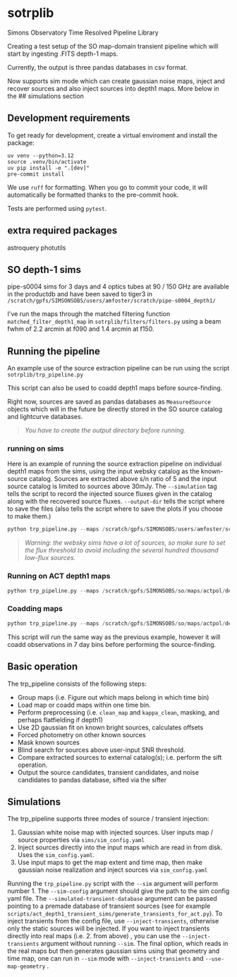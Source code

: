 # sotrplib
Simons Observatory Time Resolved Pipeline Library

Creating a test setup of the SO map-domain transient pipeline which will start by ingesting .FITS depth-1 maps.

Currently, the output is three pandas databases in csv format.

Now supports sim mode which can create gaussian noise maps, inject and recover sources and also inject sources into depth1 maps.
More below  in the ## simulations section

## Development requirements

To get ready for development, create a virtual enviroment and install the package:
```
uv venv --python=3.12
source .venv/bin/activate
uv pip install -e ".[dev]"
pre-commit install
```
We use `ruff` for formatting. When you go to commit your code, it will automatically be 
formatted thanks to the pre-commit hook.

Tests are performed using `pytest`.

## extra required packages

astroquery
photutils

## SO depth-1 sims 
pipe-s0004 sims for 3 days and 4 optics tubes at 90 / 150 GHz are available in the productdb and have been saved to tiger3 in 
`/scratch/gpfs/SIMSONSOBS/users/amfoster/scratch/pipe-s0004_depth1/`

I've run the maps through the matched filtering function `matched_filter_depth1_map` in `sotrplib/filters/filters.py` using a beam fwhm of 2.2 arcmin at f090 and 1.4 arcmin at f150.

## Running the pipeline
An example use of the source extraction pipeline can be run using the script `sotrplib/trp_pipeline.py`

This script can also be used to coadd depth1 maps before source-finding.

Right now, sources are saved as pandas databases as `MeasuredSource` objects which will in the future be directly stored in the SO source catalog and lightcurve databases.

> *You have to create the output directory before running.*

### running on sims

Here is an example of running the source extraction pipeline on individual depth1 maps from the sims, using the input websky catalog as the known-source catalog.
Sources are extracted above s/n ratio of 5 and the input source catalog is limited to sources above 30mJy.
The `--simulation` tag tells the script to record the injected source fluxes given in the catalog along with the recovered source fluxes.
`--output-dir` tells the script where to save the files (also tells the script where to save the plots if you choose to make them.)

```py
python trp_pipeline.py --maps /scratch/gpfs/SIMONSOBS/users/amfoster/scratch/pipe-s0004_depth1/1696*/depth1*rho.fits --output-dir /scratch/gpfs/SIMONSOBS/users/[youruser]/scratch/pipe-s0004_depth1_extracted_sources/ -s 5 --verbose --source-catalog /scratch/gpfs/SIMONSOBS/users/amfoster/so/pipe-s0004_depth1_sims/websky_cat_100_1mJy.csv --flux-threshold 0.03 --simulation
```

> *Warning: the websky sims have a lot of sources, so make sure to set the flux threshold to avoid including the several hundred thousand low-flux sources.*

### Running on ACT depth1 maps

```py
python trp_pipeline.py --maps /scratch/gpfs/SIMONSOBS/so/maps/actpol/depth1/15873/*rho.fits --output-dir /scratch/gpfs/SIMONSOBS/users/[youruser]/scratch/act_depth1_extracted_sources/ -s 5 --verbose --source-catalog /scratch/gpfs/SIMONSOBS/users/amfoster/depth1_act_maps/inputs/PS_S19_f090_2pass_optimalCatalog.fits
```

### Coadding maps

```py
python trp_pipeline.py --maps /scratch/gpfs/SIMONSOBS/so/maps/actpol/depth1/158*/*rho.fits --output-dir /scratch/gpfs/SIMONSOBS/users/[youruser]/scratch/act_depth1_extracted_sources/ -s 5 --verbose --source-catalog /scratch/gpfs/SIMONSOBS/users/amfoster/depth1_act_maps/inputs/PS_S19_f090_2pass_optimalCatalog.fits --coadd-n-days 7
```

This script will run the same way as the previous example, however it will coadd observations in 7 day bins before performing the source-finding. 

## Basic operation

The trp_pipeline consists of the following steps:

- Group maps (i.e. Figure out which maps belong in which time bin)
- Load map or coadd maps within one time bin.
- Perform preprocessing (i.e. `clean_map` and `kappa_clean`, masking, and perhaps flatfielding if depth1)
- Use 2D gaussian fit on known bright sources, calculates offsets
- Forced photometry on other known sources
- Mask known sources
- Blind search for sources above user-input SNR threshold.
- Compare extracted sources to external catalog(s); i.e. perform the sift operation.
- Output the source candidates, transient candidates, and noise candidates to pandas database, sifted via the sifter


## Simulations

The trp_pipeline supports three modes of source / transient injection:

1. Gaussian white noise map with injected sources. User inputs map / source properties via `sims/sim_config.yaml`
2. Inject sources directly into the input maps which are read in from disk. Uses the `sim_config.yaml`.
3. Use input maps to get the map extent and time map, then make gaussian noise realization and inject sources via `sim_config.yaml`

Running the `trp_pipeline.py` script with the `--sim` argument will perform number 1. The `--sim-config` argument should give the path to the sim config yaml file.
The `--simulated-transient-database` argument can be passed pointing to a premade database of transient sources (see for example `scripts/act_depth1_transient_sims/generate_transients_for_act.py`).
To inject transients from the config file, use `--inject-transients`, otherwise only the static sources will be injected.
If you want to inject transients directly into real maps (i.e. 2. from above) , you can use the `--inject-transients` argument without running `--sim`.
The final option, which reads in the real maps but then generates gaussian sims using that geometry and time map, one can run in `--sim` mode with `--inject-transients`  and `--use-map-geometry` .
